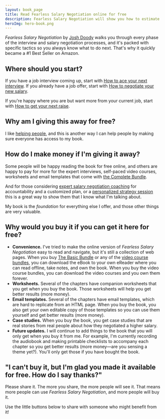 ```yaml
---
layout: book_page
title: Read Fearless Salary Negotiation online for free
description: Fearless Salary Negotiation will show you how to estimate your market value, ace your job interviews, negotiate starting salary, and get raises and promotions throughout your career. Read it here for free.
heroImg: hero-book.png
---
```

*Fearless Salary Negotiation* by [Josh Doody](/josh-doody/) walks you through every phase of the interview and salary negotiation processes, and it's packed with specific tactics so you always know what to do next. That's why it quickly became a #1 Best Seller on Amazon.

## Where should you start?

If you have a job interview coming up, start with [How to ace your next interview](/book/interview/interview-preparation/). If you already have a job offer, start with [How to negotiate your new salary](/book/negotiate/salary-negotiation-strategy-overview/).

If you're happy where you are but want more from your current job, start with [How to get your next raise](/book/raise/how-to-ask-for-a-raise-at-work/).

## Why am I giving this away for free?

I like [helping people](/testimonials/), and this is another way I can help people by making sure everyone has access to my book.

## How do I make money if I'm giving it away?

Some people will be happy reading the book for free online, and others are happy to pay for more for the expert interviews, self-paced video courses, worksheets and email templates that come with [the Complete Bundle](/get-started#complete).

And for those considering [expert salary negotiation coaching](/coach/) for accountability and a customized plan, or a [personalized strategy session](/call/) this is a great way to show them that I know what I'm talking about.

My book is the *foundation* for everything else I offer, and those other things are very valuable.

## Why would you buy it if you can get it here for free?

<ul class="checklist my-6">
   <li><i class="fas fa-check-circle"></i><strong>Convenience.</strong> I've tried to make the online version of <em>Fearless Salary Negotiation</em> easy to read and navigate, but it's still a collection of web pages. When you buy <a href="/#basic">The Basic Bundle</a> or any of the <a href="/video-courses/">video course bundles</a>, you can download the eBook to your own eReader where you can read offline, take notes, and own the book. When you buy the video course bundles, you can download the video courses and you own them forever.</li>
	 <li><i class="fas fa-check-circle"></i><strong>Worksheets.</strong> Several of the chapters have companion worksheets that you get when you buy the book. Those worksheets will help you get better results (more money).</li>
	 <li><i class="fas fa-check-circle"></i><strong>Email templates.</strong> Several of the chapters have email templates, which are hard to replicate from an HTML page. When you buy the book, you also get your own editable copy of those templates so you can use them yourself and get better results (more money).</li>
	 <li><i class="fas fa-check-circle"></i><strong>Case studies.</strong> When you buy the book, you get case studies that are real stories from real people about how they negotiated a higher salary.</li>
	 <li><i class="fas fa-check-circle"></i><strong>Future updates.</strong> I will continue to add things to the book that you will only get when you buy it from me. For example, I'm currently recording the audiobook and making printable checklists to accompany each chapter so you get better results (more money—are you sensing a theme yet?). You'll only get those if you have bought the book.</li>
</ul>

## "I can't buy it, but I'm glad you made it available for free. How do I say thanks?"

Please share it. The more you share, the more people will see it. That means more people can use *Fearless Salary Negotiation*, and more people will buy it.

Use the little buttons below to share with someone who might benefit from it!